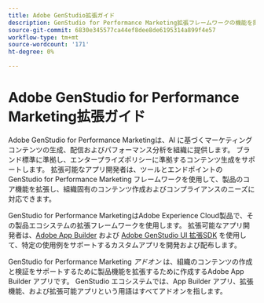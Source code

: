 ```yaml
---
title: Adobe GenStudio拡張ガイド
description: GenStudio for Performance Marketing拡張フレームワークの機能を探索します。
source-git-commit: 6830e345577ca44ef8dee8de6195314a899f4e57
workflow-type: tm+mt
source-wordcount: '171'
ht-degree: 0%

---
```


# Adobe GenStudio for Performance Marketing拡張ガイド

Adobe GenStudio for Performance Marketingは、AI に基づくマーケティングコンテンツの生成、配信およびパフォーマンス分析を組織に提供します。 ブランド標準に準拠し、エンタープライズポリシーに準拠するコンテンツ生成をサポートします。 拡張可能なアプリ開発者は、ツールとエンドポイントのGenStudio for Performance Marketing フレームワークを使用して、製品のコア機能を拡張し、組織固有のコンテンツ作成およびコンプライアンスのニーズに対応できます。

GenStudio for Performance MarketingはAdobe Experience Cloud製品で、その製品エコシステムの拡張フレームワークを使用します。 拡張可能なアプリ開発者は、[Adobe App Builder](https://developer.adobe.com/app-builder/) および [Adobe GenStudio UI 拡張SDK](https://github.com/adobe/genstudio-uix-sdk) を使用して、特定の使用例をサポートするカスタムアプリを開発および配布します。

GenStudio for Performance Marketing _アドオン_ は、組織のコンテンツの作成と検証をサポートするために製品機能を拡張するために作成するAdobe App Builder アプリです。 GenStudio エコシステムでは、App Builder アプリ、拡張機能、および拡張可能アプリという用語はすべてアドオンを指します。
